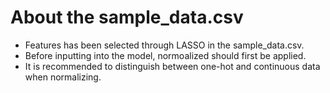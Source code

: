 # About the sample_data.csv
- Features has been selected through LASSO in the sample_data.csv.
- Before inputting into the model, normoalized should first be applied.
- It is recommended to distinguish between one-hot and continuous data when normalizing.